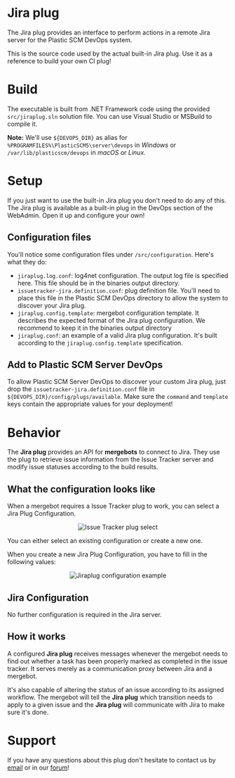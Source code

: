 # Jira plug

The Jira plug provides an interface to perform actions in a remote Jira server
for the Plastic SCM DevOps system.

This is the source code used by the actual built-in Jira plug. Use it as a reference
to build your own CI plug!

# Build
The executable is built from .NET Framework code using the provided `src/jiraplug.sln`
solution file. You can use Visual Studio or MSBuild to compile it.

**Note:** We'll use `${DEVOPS_DIR}` as alias for `%PROGRAMFILES%\PlasticSCM5\server\devops`
in *Windows* or `/var/lib/plasticscm/devops` in *macOS* or *Linux*.

# Setup
If you just want to use the built-in Jira plug you don't need to do any of this.
The Jira plug is available as a built-in plug in the DevOps section of the WebAdmin.
Open it up and configure your own!

## Configuration files
You'll notice some configuration files under `/src/configuration`. Here's what they do:
* `jiraplug.log.conf`: log4net configuration. The output log file is specified here. This file should be in the binaries output directory.
* `issuetracker-jira.definition.conf`: plug definition file. You'll need to place this file in the Plastic SCM DevOps directory to allow the system to discover your Jira plug.
* `jiraplug.config.template`: mergebot configuration template. It describes the expected format of the Jira plug configuration. We recommend to keep it in the binaries output directory
* `jiraplug.conf`: an example of a valid Jira plug configuration. It's built according to the `jiraplug.config.template` specification.

## Add to Plastic SCM Server DevOps
To allow Plastic SCM Server DevOps to discover your custom Jira plug, just drop 
the `issuetracker-jira.definition.conf` file in `${DEVOPS_DIR}/config/plugs/available`.
Make sure the `command` and `template` keys contain the appropriate values for
your deployment!

# Behavior
The **Jira plug** provides an API for **mergebots** to connect to Jira. They use
the plug to retrieve issue information from the Issue Tracker server and modify
issue statuses according to the build results.

## What the configuration looks like
When a mergebot requires a Issue Tracker plug to work, you can select a Jira Plug Configuration.

<p align="center">
  <img alt="Issue Tracker plug select" src="https://raw.githubusercontent.com/mig42/jiraplug/master/doc/img/issuetracker-plug-select.png" />
</p>

You can either select an existing configuration or create a new one.

When you create a new Jira Plug Configuration, you have to fill in the following values:

<p align="center">
  <img alt="Jiraplug configuration example"
       src="https://raw.githubusercontent.com/mig42/jiraplug/master/doc/img/configuration-example.png" />
</p>

## Jira Configuration

No further configuration is required in the Jira server.

## How it works
A configured **Jira plug** receives messages whenever the mergebot needs to find
out whether a task has been properly marked as completed in the issue tracker. It
serves merely as a communication proxy between Jira and a mergebot.

It's also capable of altering the status of an issue according to its assigned
workflow. The mergebot will tell the **Jira plug** which transition needs to apply
to a given issue and the **Jira plug** will communicate with Jira to make sure
it's done.

# Support
If you have any questions about this plug don't hesitate to contact us by
[email](support@codicesoftware.com) or in our [forum](http://www.plasticscm.net)!
